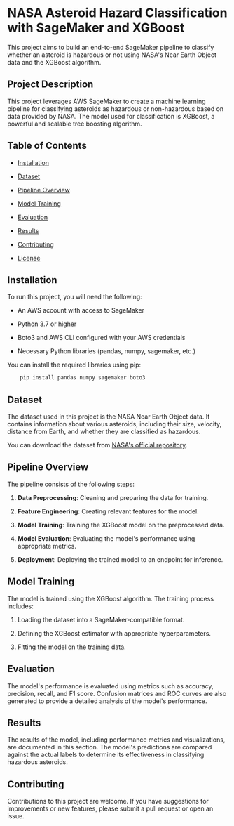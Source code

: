 NASA Asteroid Hazard Classification with SageMaker and XGBoost
=========================================================

This project aims to build an end-to-end SageMaker pipeline to classify whether an asteroid is hazardous or not using NASA's Near Earth Object data and the XGBoost algorithm.

Project Description
-------------------

This project leverages AWS SageMaker to create a machine learning pipeline for classifying asteroids as hazardous or non-hazardous based on data provided by NASA. The model used for classification is XGBoost, a powerful and scalable tree boosting algorithm.

Table of Contents
-----------------

*   [Installation](#installation)
    
*   [Dataset](#dataset)
    
*   [Pipeline Overview](#pipeline-overview)
    
*   [Model Training](#model-training)
    
*   [Evaluation](#evaluation)
    
*   [Results](#results)
    
*   [Contributing](#contributing)
    
*   [License](#license)
    

Installation
------------

To run this project, you will need the following:

*   An AWS account with access to SageMaker
    
*   Python 3.7 or higher
    
*   Boto3 and AWS CLI configured with your AWS credentials
    
*   Necessary Python libraries (pandas, numpy, sagemaker, etc.)
    

You can install the required libraries using pip:

```bash
    pip install pandas numpy sagemaker boto3  
```

Dataset
-------

The dataset used in this project is the NASA Near Earth Object data. It contains information about various asteroids, including their size, velocity, distance from Earth, and whether they are classified as hazardous.

You can download the dataset from [NASA's official repository](https://data.nasa.gov/).

Pipeline Overview
-----------------

The pipeline consists of the following steps:

1.  **Data Preprocessing**: Cleaning and preparing the data for training.
    
2.  **Feature Engineering**: Creating relevant features for the model.
    
3.  **Model Training**: Training the XGBoost model on the preprocessed data.
    
4.  **Model Evaluation**: Evaluating the model's performance using appropriate metrics.
    
5.  **Deployment**: Deploying the trained model to an endpoint for inference.
    

Model Training
--------------

The model is trained using the XGBoost algorithm. The training process includes:

1.  Loading the dataset into a SageMaker-compatible format.
    
2.  Defining the XGBoost estimator with appropriate hyperparameters.
    
3.  Fitting the model on the training data.
    

Evaluation
----------

The model's performance is evaluated using metrics such as accuracy, precision, recall, and F1 score. Confusion matrices and ROC curves are also generated to provide a detailed analysis of the model's performance.

Results
-------

The results of the model, including performance metrics and visualizations, are documented in this section. The model's predictions are compared against the actual labels to determine its effectiveness in classifying hazardous asteroids.

Contributing
------------

Contributions to this project are welcome. If you have suggestions for improvements or new features, please submit a pull request or open an issue.
